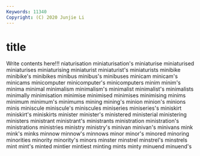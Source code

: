 ```yaml
---
Keywords: 11340
Copyright: (C) 2020 Junjie Li
---
```


# title

Write contents here!!!
niaturisation 
miniaturisation's 
miniaturise 
miniaturised 
miniaturises 
miniaturising 
miniaturist 
miniaturist's 
miniaturists
minibike 
minibike's 
minibikes 
minibus 
minibus's 
minibuses 
minicam 
minicam's 
minicams 
minicomputer
minicomputer's 
minicomputers 
minim 
minim's 
minima 
minimal 
minimalism 
minimalism's 
minimalist 
minimalist's
minimalists 
minimally 
minimisation 
minimise 
minimised 
minimises 
minimising 
minims 
minimum 
minimum's
minimums 
mining 
mining's 
minion 
minion's 
minions 
minis 
miniscule 
miniscule's 
miniscules
miniseries 
miniseries's 
miniskirt 
miniskirt's 
miniskirts 
minister 
minister's 
ministered 
ministerial 
ministering
ministers 
ministrant 
ministrant's 
ministrants 
ministration 
ministration's 
ministrations 
ministries 
ministry 
ministry's
minivan 
minivan's 
minivans 
mink 
mink's 
minks 
minnow 
minnow's 
minnows 
minor
minor's 
minored 
minoring 
minorities 
minority 
minority's 
minors 
minster 
minstrel 
minstrel's
minstrels 
mint 
mint's 
minted 
mintier 
mintiest 
minting 
mints 
minty 
minuend
minuend's 
